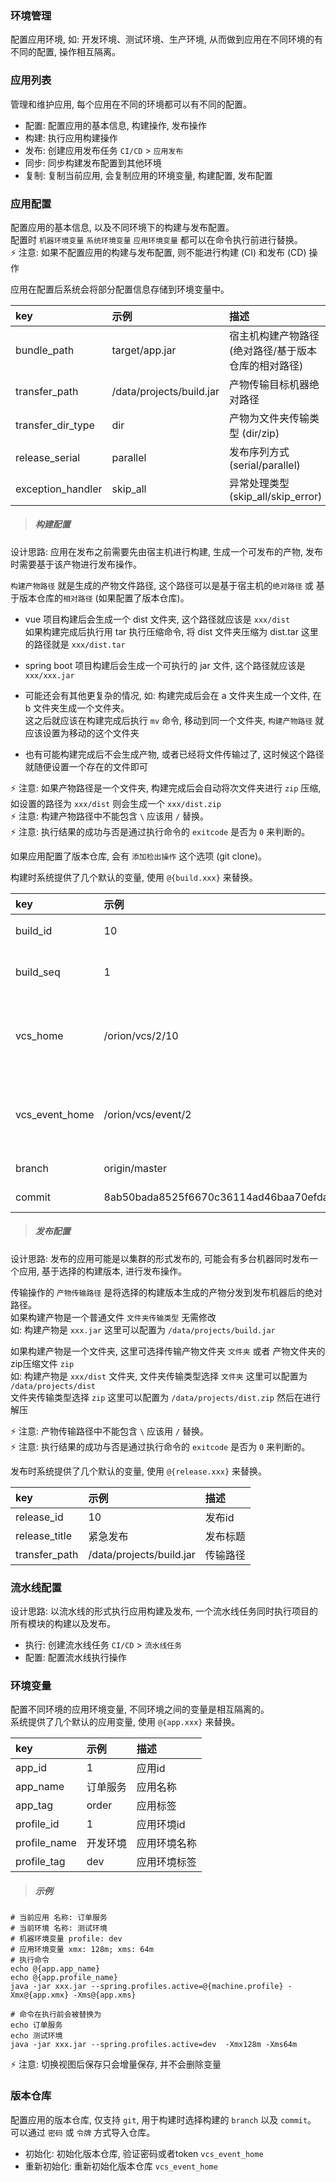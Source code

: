 ### 环境管理

配置应用环境, 如: 开发环境、测试环境、生产环境, 从而做到应用在不同环境的有不同的配置, 操作相互隔离。

### 应用列表

管理和维护应用, 每个应用在不同的环境都可以有不同的配置。

* 配置: 配置应用的基本信息, 构建操作, 发布操作
* 构建: 执行应用构建操作
* 发布: 创建应用发布任务 `CI/CD` > `应用发布`
* 同步: 同步构建发布配置到其他环境
* 复制: 复制当前应用, 会复制应用的环境变量, 构建配置, 发布配置

### 应用配置

配置应用的基本信息, 以及不同环境下的构建与发布配置。  
配置时 `机器环境变量` `系统环境变量` `应用环境变量` 都可以在命令执行前进行替换。  
⚡ 注意: 如果不配置应用的构建与发布配置, 则不能进行构建 (CI) 和发布 (CD) 操作

应用在配置后系统会将部分配置信息存储到环境变量中。

| key               | 示例                      | 描述                                          |
| :----             | :---                     | :----                                         |
| bundle_path       | target/app.jar           | 宿主机构建产物路径 (绝对路径/基于版本仓库的相对路径) |
| transfer_path     | /data/projects/build.jar | 产物传输目标机器绝对路径                          |
| transfer_dir_type | dir                      | 产物为文件夹传输类型 (dir/zip)                   |
| release_serial    | parallel                 | 发布序列方式 (serial/parallel)                  |
| exception_handler | skip_all                 | 异常处理类型 (skip_all/skip_error)              |

> ##### 构建配置

设计思路: 应用在发布之前需要先由宿主机进行构建, 生成一个可发布的产物, 发布时需要基于该产物进行发布操作。

`构建产物路径` 就是生成的产物文件路径, 这个路径可以是基于宿主机的`绝对路径` 或 基于版本仓库的`相对路径` (如果配置了版本仓库)。

* vue 项目构建后会生成一个 dist 文件夹, 这个路径就应该是 `xxx/dist`  
  如果构建完成后执行用 tar 执行压缩命令, 将 dist 文件夹压缩为 dist.tar 这里的路径就是 `xxx/dist.tar`
* spring boot 项目构建后会生成一个可执行的 jar 文件, 这个路径就应该是 `xxx/xxx.jar`

* 可能还会有其他更复杂的情况, 如: 构建完成后会在 a 文件夹生成一个文件, 在 b 文件夹生成一个文件夹。  
  这之后就应该在构建完成后执行 `mv` 命令, 移动到同一个文件夹, `构建产物路径` 就应该设置为移动的这个文件夹

* 也有可能构建完成后不会生成产物, 或者已经将文件传输过了, 这时候这个路径就随便设置一个存在的文件即可

⚡ 注意: 如果产物路径是一个文件夹, 构建完成后会自动将次文件夹进行 `zip` 压缩, 如设置的路径为 `xxx/dist` 则会生成一个 `xxx/dist.zip`  
⚡ 注意: 构建产物路径中不能包含 `\` 应该用 `/` 替换。  
⚡ 注意: 执行结果的成功与否是通过执行命令的 `exitcode` 是否为 `0` 来判断的。

如果应用配置了版本仓库, 会有 `添加检出操作` 这个选项 (git clone)。

构建时系统提供了几个默认的变量, 使用 `@{build.xxx}` 来替换。

| key            | 示例                                     | 描述                                       |
| :----          | :---                                     | :----                                     |
| build_id       | 10                                       | 构建id (数据库自增)                         |
| build_seq      | 1                                        | 当前环境该应用的构建序列                     |
| vcs_home       | /orion/vcs/2/10                          | 当前应用配置的版本仓库的 `clone` 目录 (如果有) |
| vcs_event_home | /orion/vcs/event/2                       | 版本仓库的 (获取分支/commit) 目录(只有一个 )  |
| branch         | origin/master                            | 构建所选的 `branch`                        |
| commit         | 8ab50bada8525f6670c36114ad46baa70efda820 | 构建所选的 `commit`                        |

> ##### 发布配置

设计思路: 发布的应用可能是以集群的形式发布的, 可能会有多台机器同时发布一个应用, 基于选择的构建版本, 进行发布操作。

传输操作的 `产物传输路径` 是将选择的构建版本生成的产物分发到发布机器后的绝对路径。  
如果构建产物是一个普通文件 `文件夹传输类型` 无需修改  
如: 构建产物是 `xxx.jar` 这里可以配置为 `/data/projects/build.jar`

如果构建产物是一个文件夹, 这里可选择传输产物文件夹 `文件夹` 或者 产物文件夹的zip压缩文件 `zip`   
如: 构建产物是 `xxx/dist` 文件夹, 文件夹传输类型选择 `文件夹` 这里可以配置为 `/data/projects/dist`   
文件夹传输类型选择 `zip` 这里可以配置为 `/data/projects/dist.zip` 然后在进行解压

⚡ 注意: 产物传输路径中不能包含 `\` 应该用 `/` 替换。  
⚡ 注意: 执行结果的成功与否是通过执行命令的 `exitcode` 是否为 `0` 来判断的。

发布时系统提供了几个默认的变量, 使用 `@{release.xxx}` 来替换。

| key            | 示例                       | 描述     |
| :----          | :---                      | :----    |
| release_id     | 10                        | 发布id   |
| release_title  | 紧急发布                   | 发布标题  |
| transfer_path  | /data/projects/build.jar  | 传输路径  |

### 流水线配置

设计思路: 以流水线的形式执行应用构建及发布, 一个流水线任务同时执行项目的所有模块的构建以及发布。

* 执行: 创建流水线任务  `CI/CD` > `流水线任务`
* 配置: 配置流水线执行操作

### 环境变量

配置不同环境的应用环境变量, 不同环境之间的变量是相互隔离的。  
系统提供了几个默认的应用变量, 使用 `@{app.xxx}` 来替换。

| key          | 示例       | 描述       |
| :----        | :---      | :----      |
| app_id       | 1         | 应用id     |
| app_name     | 订单服务   | 应用名称    |
| app_tag      | order     | 应用标签    |
| profile_id   | 1         | 应用环境id  |
| profile_name | 开发环境   | 应用环境名称 |
| profile_tag  | dev       | 应用环境标签 |

> ##### 示例

```
# 当前应用 名称: 订单服务
# 当前环境 名称: 测试环境
# 机器环境变量 profile: dev
# 应用环境变量 xmx: 128m; xms: 64m
# 执行命令
echo @{app.app_name}
echo @{app.profile_name}
java -jar xxx.jar --spring.profiles.active=@{machine.profile} -Xmx@{app.xmx} -Xms@{app.xms}

# 命令在执行前会被替换为
echo 订单服务
echo 测试环境
java -jar xxx.jar --spring.profiles.active=dev  -Xmx128m -Xms64m
```

⚡ 注意: 切换视图后保存只会增量保存, 并不会删除变量

### 版本仓库

配置应用的版本仓库, 仅支持 `git`, 用于构建时选择构建的 `branch` 以及 `commit`。   
可以通过 `密码` 或 `令牌` 方式导入仓库。

* 初始化: 初始化版本仓库, 验证密码或者token `vcs_event_home`
* 重新初始化: 重新初始化版本仓库 `vcs_event_home`

[comment]: <> (* 清空: 清空应用构建历史版本, 会保留两个版本, 防止清空正在进行中的构建任务)
